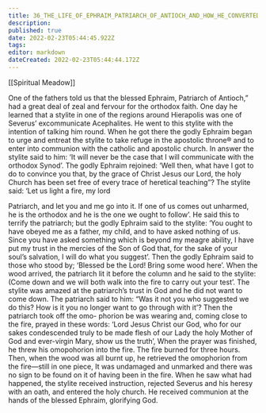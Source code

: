```yaml
---
title: 36_THE_LIFE_OF_EPHRAIM_PATRIARCH_OF_ANTIOCH_AND_HOW_HE_CONVERTED_A_STYLITE_MONK_FROM_THE_IMPIETY_OF_THE_SEVERAN_HERESY
description: 
published: true
date: 2022-02-23T05:44:45.922Z
tags: 
editor: markdown
dateCreated: 2022-02-23T05:44:44.172Z
---
```


[[Spiritual Meadow]]
 
One of the fathers told us that the blessed Ephraim, Patriarch of Antioch,” had a great deal of zeal and fervour for the orthodox faith. One day he learned that a stylite in one of the regions around Hierapolis was one of Severus’ excommunicate Acephalites. He went to this stylite with the intention of talking him round. When he got there the godly Ephraim began to urge and entreat the stylite to take refuge in the apostolic throne® and to enter into communion with the catholic and apostolic church. In answer the stylite said to him: ‘It will never be the case that I will communicate with the orthodox Synod’. The godly Ephraim rejoined: ‘Well then, what have I got to do to convince you that, by the grace of Christ Jesus our Lord, the holy Church has been set free of every trace of heretical teaching”? The stylite said: ‘Let us light a fire, my lord  
 
Patriarch, and let you and me go into it. If one of us comes out unharmed, he is the orthodox and he is the one we ought to follow’. He said this to terrify the patriarch; but the godly Ephraim said to the stylite: ‘You ought to have obeyed me as a father, my child, and to have asked nothing of us. Since you have asked something which is beyond my meagre ability, I have put my trust in the mercies of the Son of God that, for the sake of your soul’s salvation, I will do what you suggest’. Then the godly Ephraim said to those who stood by; ‘Blessed be the Lord! Bring some wood here’. When the wood arrived, the patriarch lit it before the column and he said to the stylite: (Come down and we will both walk into the fire to carry out your test’. The stylite was amazed at the patriarch’s trust in God and he did not want to come down. The patriarch said to him: “Was it not you who suggested we do this? How is it you no longer want to go through with it’? Then the patriarch took off the omo- phorion be was wearing and, coming close to the fire, prayed in these words: ‘Lord Jesus Christ our God, who for our sakes condescended truly to be made flesh of our Lady the holy Mother of God and ever-virgin Mary, show us the truth’, When the prayer was finished, he threw his omopohorion into the fire. The fire burned for three hours. Then, when the wood was all burnt up, he retrieved the omophorion from the fire—still in one piece, It was undamaged and unmarked and there was no sign to be found on it of having been in the fire. When he saw what had happened, the stylite received instruction, rejected Severus and his heresy with an oath, and entered the holy church. He received communion at the hands of the blessed Ephraim, glorifying God. 
